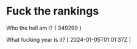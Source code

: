 # Fuck the rankings

Who the hell am I?
{ 349299 }

What fucking year is it?
[ 2024-01-05T01:01:37Z ]
